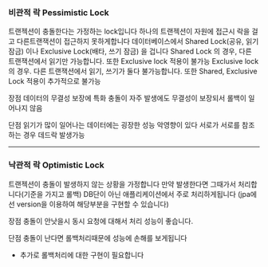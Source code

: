 ### 비관적 락 Pessimistic Lock
트랜젝션이 충돌한다는 가정하는 lock입니다
하나의 트랜젝션이 자원에 접근시 락을 걸고 다른트랜잭션이 접근하지 못하게합니다
데이터베이스에서 Shared Lock(공유, 읽기 잠금) 이나 Exclusive Lock(배타, 쓰기 잠금) 을 겁니다
Shared Lock 의 경우, 다른 트랜잭션에서 읽기만 가능합니다. 또한 Exclusive lock 적용이 불가능
Exclusive lock 의 경우. 다른 트랜잭션에서 읽기, 쓰기가 둘다 불가능합니다. 또한 Shared, Exclusive Lock 적용이 추가적으로 불가능

장점
데이터의 무결성 보장에 특화
충돌이 자주 발생에도 무결성이 보장되서 롤백이 일어나지 않음

단점
읽기가 많이 일어나는 데이터에는 굉장한 성능 악영향이 있다
서로가 서로를 참조하는 경우 데드락 발생가능

---
### 낙관적 락 Optimistic Lock
트랜젝션이 충돌이 발생하지 않는 상황을 가정합니다
만약 발생한다면 그때가서 처리합니다(기준을 가지고 롤백)
DB단이 아닌 애플리케이션에서 주로 처리하게됩니다
(jpa에선 version을 이용하여 해당부분을 구현할 수 있습니다)

장점
충돌이 안낫을시 동시 요청에 대해서 처리 성능이 좋습니다.


단점
충돌이 난다면 롤백처리때문에 성능에 손해를 보게됩니다
+ 추가로 롤백처리에 대한 구현이 필요합니다


